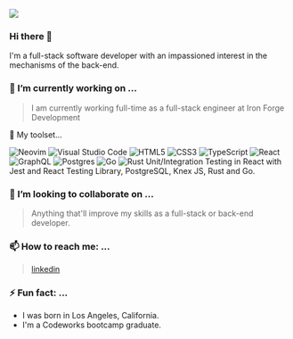 ![](https://github.com/ninjarogue/banner.png)

### Hi there 👋

I'm a full-stack software developer with an impassioned interest in the mechanisms of the back-end.
<!--
**ninjarogue/ninjarogue** is a ✨ _special_ ✨ repository because its `README.md` (this file) appears on your GitHub profile.
-->

### 🔭 I’m currently working on ...
 
> I am currently working full-time as a full-stack engineer at Iron Forge Development

🔧 My toolset...
>
![Neovim](https://img.shields.io/badge/NeoVim-%2357A143.svg?&style=for-the-badge&logo=neovim&logoColor=white)
![Visual Studio Code](https://img.shields.io/badge/Visual%20Studio%20Code-0078d7.svg?style=for-the-badge&logo=visual-studio-code&logoColor=white)
![HTML5](https://img.shields.io/badge/html5-%23E34F26.svg?style=for-the-badge&logo=html5&logoColor=white)
![CSS3](https://img.shields.io/badge/css3-%231572B6.svg?style=for-the-badge&logo=css3&logoColor=white)
![TypeScript](https://img.shields.io/badge/typescript-%23007ACC.svg?style=for-the-badge&logo=typescript&logoColor=white)
![React](https://img.shields.io/badge/react-%2320232a.svg?style=for-the-badge&logo=react&logoColor=%2361DAFB)
![GraphQL](https://img.shields.io/badge/-GraphQL-E10098?style=for-the-badge&logo=graphql&logoColor=white)
![Postgres](https://img.shields.io/badge/postgres-%23316192.svg?style=for-the-badge&logo=postgresql&logoColor=white)
![Go](https://img.shields.io/badge/go-%2300ADD8.svg?style=for-the-badge&logo=go&logoColor=white)
![Rust](https://img.shields.io/badge/rust-%23000000.svg?style=for-the-badge&logo=rust&logoColor=white)
Unit/Integration Testing in React with Jest and React Testing Library, PostgreSQL, Knex JS, Rust and Go.

### 👯 I’m looking to collaborate on ...

> Anything that'll improve my skills as a full-stack or back-end developer.
<!--
- 🤔 I’m looking for help with ...
- 💬 Ask me about ...
-->
### 📫 How to reach me: ...

> [linkedin](https://www.linkedin.com/in/aric-jiang/)

### ⚡ Fun fact: ...

- I was born in Los Angeles, California.
- I'm a Codeworks bootcamp graduate. 
